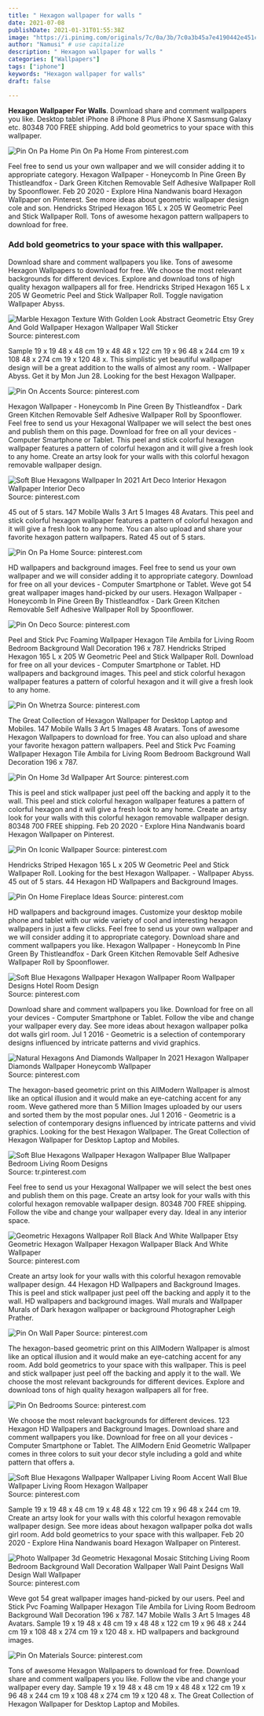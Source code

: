 ```yaml
---
title: " Hexagon wallpaper for walls "
date: 2021-07-08
publishDate: 2021-01-31T01:55:38Z
image: "https://i.pinimg.com/originals/7c/0a/3b/7c0a3b45a7e4190442e451c3294a4e73.jpg"
author: "Namusi" # use capitalize
description: " Hexagon wallpaper for walls "
categories: ["Wallpapers"]
tags: ["iphone"]
keywords: "Hexagon wallpaper for walls"
draft: false

---
```



**Hexagon Wallpaper For Walls**. Download share and comment wallpapers you like. Desktop tablet iPhone 8 iPhone 8 Plus iPhone X Sasmsung Galaxy etc. 80348 700 FREE shipping. Add bold geometrics to your space with this wallpaper.

![Pin On Pa Home](https://i.pinimg.com/originals/74/94/92/749492f012cf75cfe632e3ba194da088.jpg "Pin On Pa Home")
Pin On Pa Home From pinterest.com


Feel free to send us your own wallpaper and we will consider adding it to appropriate category. Hexagon Wallpaper - Honeycomb In Pine Green By Thistleandfox - Dark Green Kitchen Removable Self Adhesive Wallpaper Roll by Spoonflower. Feb 20 2020 - Explore Hina Nandwanis board Hexagon Wallpaper on Pinterest. See more ideas about geometric wallpaper design cole and son. Hendricks Striped Hexagon 165 L x 205 W Geometric Peel and Stick Wallpaper Roll. Tons of awesome hexagon pattern wallpapers to download for free.

### Add bold geometrics to your space with this wallpaper.

Download share and comment wallpapers you like. Tons of awesome Hexagon Wallpapers to download for free. We choose the most relevant backgrounds for different devices. Explore and download tons of high quality hexagon wallpapers all for free. Hendricks Striped Hexagon 165 L x 205 W Geometric Peel and Stick Wallpaper Roll. Toggle navigation Wallpaper Abyss.


![Marble Hexagon Texture With Golden Look Abstract Geometric Etsy Grey And Gold Wallpaper Hexagon Wallpaper Wall Sticker](https://i.pinimg.com/originals/fb/d2/6a/fbd26a7126e0bc1a7170b0e540095372.jpg "Marble Hexagon Texture With Golden Look Abstract Geometric Etsy Grey And Gold Wallpaper Hexagon Wallpaper Wall Sticker")
Source: pinterest.com

Sample 19 x 19 48 x 48 cm 19 x 48 48 x 122 cm 19 x 96 48 x 244 cm 19 x 108 48 x 274 cm 19 x 120 48 x. This simplistic yet beautiful wallpaper design will be a great addition to the walls of almost any room. - Wallpaper Abyss. Get it by Mon Jun 28. Looking for the best Hexagon Wallpaper.

![Pin On Accents](https://i.pinimg.com/originals/b2/54/dd/b254dd72c8a71f2426890b8eb82fd00d.jpg "Pin On Accents")
Source: pinterest.com

Hexagon Wallpaper - Honeycomb In Pine Green By Thistleandfox - Dark Green Kitchen Removable Self Adhesive Wallpaper Roll by Spoonflower. Feel free to send us your Hexagonal Wallpaper we will select the best ones and publish them on this page. Download for free on all your devices - Computer Smartphone or Tablet. This peel and stick colorful hexagon wallpaper features a pattern of colorful hexagon and it will give a fresh look to any home. Create an artsy look for your walls with this colorful hexagon removable wallpaper design.

![Soft Blue Hexagons Wallpaper In 2021 Art Deco Interior Hexagon Wallpaper Interior Deco](https://i.pinimg.com/736x/eb/07/6a/eb076aa3975dba38992b189edde7d773.jpg "Soft Blue Hexagons Wallpaper In 2021 Art Deco Interior Hexagon Wallpaper Interior Deco")
Source: pinterest.com

45 out of 5 stars. 147 Mobile Walls 3 Art 5 Images 48 Avatars. This peel and stick colorful hexagon wallpaper features a pattern of colorful hexagon and it will give a fresh look to any home. You can also upload and share your favorite hexagon pattern wallpapers. Rated 45 out of 5 stars.

![Pin On Pa Home](https://i.pinimg.com/originals/74/94/92/749492f012cf75cfe632e3ba194da088.jpg "Pin On Pa Home")
Source: pinterest.com

HD wallpapers and background images. Feel free to send us your own wallpaper and we will consider adding it to appropriate category. Download for free on all your devices - Computer Smartphone or Tablet. Weve got 54 great wallpaper images hand-picked by our users. Hexagon Wallpaper - Honeycomb In Pine Green By Thistleandfox - Dark Green Kitchen Removable Self Adhesive Wallpaper Roll by Spoonflower.

![Pin On Deco](https://i.pinimg.com/originals/51/d1/1f/51d11f10239f3edfd7f7d26c9836c664.jpg "Pin On Deco")
Source: pinterest.com

Peel and Stick Pvc Foaming Wallpaper Hexagon Tile Ambila for Living Room Bedroom Background Wall Decoration 196 x 787. Hendricks Striped Hexagon 165 L x 205 W Geometric Peel and Stick Wallpaper Roll. Download for free on all your devices - Computer Smartphone or Tablet. HD wallpapers and background images. This peel and stick colorful hexagon wallpaper features a pattern of colorful hexagon and it will give a fresh look to any home.

![Pin On Wnetrza](https://i.pinimg.com/originals/8e/cd/76/8ecd76997f9a0306c4ef5126a0241b51.jpg "Pin On Wnetrza")
Source: pinterest.com

The Great Collection of Hexagon Wallpaper for Desktop Laptop and Mobiles. 147 Mobile Walls 3 Art 5 Images 48 Avatars. Tons of awesome Hexagon Wallpapers to download for free. You can also upload and share your favorite hexagon pattern wallpapers. Peel and Stick Pvc Foaming Wallpaper Hexagon Tile Ambila for Living Room Bedroom Background Wall Decoration 196 x 787.

![Pin On Home 3d Wallpaper Art](https://i.pinimg.com/originals/ee/89/71/ee897191b4b7fc4588bbc0eed8cf1b58.jpg "Pin On Home 3d Wallpaper Art")
Source: pinterest.com

This is peel and stick wallpaper just peel off the backing and apply it to the wall. This peel and stick colorful hexagon wallpaper features a pattern of colorful hexagon and it will give a fresh look to any home. Create an artsy look for your walls with this colorful hexagon removable wallpaper design. 80348 700 FREE shipping. Feb 20 2020 - Explore Hina Nandwanis board Hexagon Wallpaper on Pinterest.

![Pin On Iconic Wallpaper](https://i.pinimg.com/736x/9a/67/68/9a676867332afcb727b428e1f9dc675b.jpg "Pin On Iconic Wallpaper")
Source: pinterest.com

Hendricks Striped Hexagon 165 L x 205 W Geometric Peel and Stick Wallpaper Roll. Looking for the best Hexagon Wallpaper. - Wallpaper Abyss. 45 out of 5 stars. 44 Hexagon HD Wallpapers and Background Images.

![Pin On Home Fireplace Ideas](https://i.pinimg.com/originals/01/08/ff/0108ff4e66226fa74ef2b7ffacd2a559.jpg "Pin On Home Fireplace Ideas")
Source: pinterest.com

HD wallpapers and background images. Customize your desktop mobile phone and tablet with our wide variety of cool and interesting hexagon wallpapers in just a few clicks. Feel free to send us your own wallpaper and we will consider adding it to appropriate category. Download share and comment wallpapers you like. Hexagon Wallpaper - Honeycomb In Pine Green By Thistleandfox - Dark Green Kitchen Removable Self Adhesive Wallpaper Roll by Spoonflower.

![Soft Blue Hexagons Wallpaper Hexagon Wallpaper Room Wallpaper Designs Hotel Room Design](https://i.pinimg.com/originals/cf/0b/a7/cf0ba70919d35b9ae82c084f7b6b5e5a.png "Soft Blue Hexagons Wallpaper Hexagon Wallpaper Room Wallpaper Designs Hotel Room Design")
Source: pinterest.com

Download share and comment wallpapers you like. Download for free on all your devices - Computer Smartphone or Tablet. Follow the vibe and change your wallpaper every day. See more ideas about hexagon wallpaper polka dot walls girl room. Jul 1 2016 - Geometric is a selection of contemporary designs influenced by intricate patterns and vivid graphics.

![Natural Hexagons And Diamonds Wallpaper In 2021 Hexagon Wallpaper Diamonds Wallpaper Honeycomb Wallpaper](https://i.pinimg.com/564x/a3/b8/c0/a3b8c0ad4025b303b27f047f1bfbaf70.jpg "Natural Hexagons And Diamonds Wallpaper In 2021 Hexagon Wallpaper Diamonds Wallpaper Honeycomb Wallpaper")
Source: pinterest.com

The hexagon-based geometric print on this AllModern Wallpaper is almost like an optical illusion and it would make an eye-catching accent for any room. Weve gathered more than 5 Million Images uploaded by our users and sorted them by the most popular ones. Jul 1 2016 - Geometric is a selection of contemporary designs influenced by intricate patterns and vivid graphics. Looking for the best Hexagon Wallpaper. The Great Collection of Hexagon Wallpaper for Desktop Laptop and Mobiles.

![Soft Blue Hexagons Wallpaper Hexagon Wallpaper Blue Wallpaper Bedroom Living Room Designs](https://i.pinimg.com/736x/45/3a/16/453a16d674691ada355f072e126a4fa2.jpg "Soft Blue Hexagons Wallpaper Hexagon Wallpaper Blue Wallpaper Bedroom Living Room Designs")
Source: tr.pinterest.com

Feel free to send us your Hexagonal Wallpaper we will select the best ones and publish them on this page. Create an artsy look for your walls with this colorful hexagon removable wallpaper design. 80348 700 FREE shipping. Follow the vibe and change your wallpaper every day. Ideal in any interior space.

![Geometric Hexagons Wallpaper Roll Black And White Wallpaper Etsy Geometric Hexagon Wallpaper Hexagon Wallpaper Black And White Wallpaper](https://i.pinimg.com/originals/e9/3a/7d/e93a7da703bcb3cd5deaedc8a3f9a379.jpg "Geometric Hexagons Wallpaper Roll Black And White Wallpaper Etsy Geometric Hexagon Wallpaper Hexagon Wallpaper Black And White Wallpaper")
Source: pinterest.com

Create an artsy look for your walls with this colorful hexagon removable wallpaper design. 44 Hexagon HD Wallpapers and Background Images. This is peel and stick wallpaper just peel off the backing and apply it to the wall. HD wallpapers and background images. Wall murals and Wallpaper Murals of Dark hexagon wallpaper or background Photographer Leigh Prather.

![Pin On Wall Paper](https://i.pinimg.com/736x/0b/ac/86/0bac8686d9391518d4d481c2b527d640.jpg "Pin On Wall Paper")
Source: pinterest.com

The hexagon-based geometric print on this AllModern Wallpaper is almost like an optical illusion and it would make an eye-catching accent for any room. Add bold geometrics to your space with this wallpaper. This is peel and stick wallpaper just peel off the backing and apply it to the wall. We choose the most relevant backgrounds for different devices. Explore and download tons of high quality hexagon wallpapers all for free.

![Pin On Bedrooms](https://i.pinimg.com/474x/4b/bc/0a/4bbc0a88da1c5555af307129c0bceac7.jpg "Pin On Bedrooms")
Source: pinterest.com

We choose the most relevant backgrounds for different devices. 123 Hexagon HD Wallpapers and Background Images. Download share and comment wallpapers you like. Download for free on all your devices - Computer Smartphone or Tablet. The AllModern Enid Geometric Wallpaper comes in three colors to suit your decor style including a gold and white pattern that offers a.

![Soft Blue Hexagons Wallpaper Wallpaper Living Room Accent Wall Blue Wallpaper Living Room Hexagon Wallpaper](https://i.pinimg.com/originals/41/ff/a3/41ffa39f872e494b60a0062abda29113.jpg "Soft Blue Hexagons Wallpaper Wallpaper Living Room Accent Wall Blue Wallpaper Living Room Hexagon Wallpaper")
Source: pinterest.com

Sample 19 x 19 48 x 48 cm 19 x 48 48 x 122 cm 19 x 96 48 x 244 cm 19. Create an artsy look for your walls with this colorful hexagon removable wallpaper design. See more ideas about hexagon wallpaper polka dot walls girl room. Add bold geometrics to your space with this wallpaper. Feb 20 2020 - Explore Hina Nandwanis board Hexagon Wallpaper on Pinterest.

![Photo Wallpaper 3d Geometric Hexagonal Mosaic Stitching Living Room Bedroom Background Wall Decoration Wallpaper Wall Paint Designs Wall Design Wall Wallpaper](https://i.pinimg.com/originals/0c/eb/aa/0cebaa172158b3a70249c529c96b9e0e.jpg "Photo Wallpaper 3d Geometric Hexagonal Mosaic Stitching Living Room Bedroom Background Wall Decoration Wallpaper Wall Paint Designs Wall Design Wall Wallpaper")
Source: pinterest.com

Weve got 54 great wallpaper images hand-picked by our users. Peel and Stick Pvc Foaming Wallpaper Hexagon Tile Ambila for Living Room Bedroom Background Wall Decoration 196 x 787. 147 Mobile Walls 3 Art 5 Images 48 Avatars. Sample 19 x 19 48 x 48 cm 19 x 48 48 x 122 cm 19 x 96 48 x 244 cm 19 x 108 48 x 274 cm 19 x 120 48 x. HD wallpapers and background images.

![Pin On Materials](https://i.pinimg.com/originals/7c/0a/3b/7c0a3b45a7e4190442e451c3294a4e73.jpg "Pin On Materials")
Source: pinterest.com

Tons of awesome Hexagon Wallpapers to download for free. Download share and comment wallpapers you like. Follow the vibe and change your wallpaper every day. Sample 19 x 19 48 x 48 cm 19 x 48 48 x 122 cm 19 x 96 48 x 244 cm 19 x 108 48 x 274 cm 19 x 120 48 x. The Great Collection of Hexagon Wallpaper for Desktop Laptop and Mobiles.

